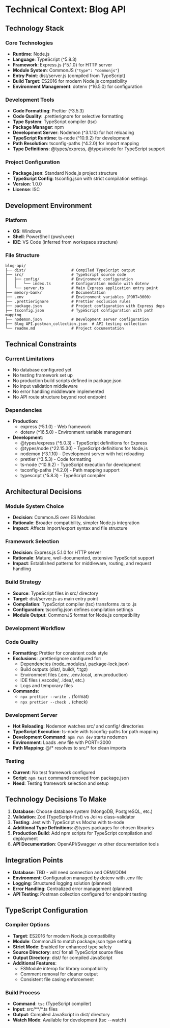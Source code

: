 # Technical Context: Blog API

## Technology Stack

### Core Technologies
- **Runtime**: Node.js
- **Language**: TypeScript (^5.8.3)
- **Framework**: Express.js (^5.1.0) for HTTP server
- **Module System**: CommonJS (`"type": "commonjs"`)
- **Entry Point**: dist/server.js (compiled from TypeScript)
- **Build Target**: ES2016 for modern Node.js compatibility
- **Environment Management**: dotenv (^16.5.0) for configuration

### Development Tools
- **Code Formatting**: Prettier (^3.5.3)
- **Code Quality**: .prettierignore for selective formatting
- **Type System**: TypeScript compiler (tsc)
- **Package Manager**: npm
- **Development Server**: Nodemon (^3.1.10) for hot reloading
- **TypeScript Runtime**: ts-node (^10.9.2) for development
- **Path Resolution**: tsconfig-paths (^4.2.0) for import mapping
- **Type Definitions**: @types/express, @types/node for TypeScript support

### Project Configuration
- **Package.json**: Standard Node.js project structure
- **TypeScript Config**: tsconfig.json with strict compilation settings
- **Version**: 1.0.0
- **License**: ISC

## Development Environment

### Platform
- **OS**: Windows
- **Shell**: PowerShell (pwsh.exe)
- **IDE**: VS Code (inferred from workspace structure)

### File Structure
```
blog-api/
├── dist/                    # Compiled TypeScript output
├── src/                     # TypeScript source code
│   ├── config/              # Environment configuration
│   │   └── index.ts         # Configuration module with dotenv
│   └── server.ts            # Main Express application entry point
├── memory-bank/             # Documentation
├── .env                     # Environment variables (PORT=3000)
├── .prettierignore          # Prettier exclusion rules
├── package.json             # Project configuration with Express deps
├── tsconfig.json            # TypeScript configuration with path mapping
├── nodemon.json             # Development server configuration
├── Blog API.postman_collection.json  # API testing collection
└── readme.md                # Project documentation
```

## Technical Constraints

### Current Limitations
- No database configured yet
- No testing framework set up  
- No production build scripts defined in package.json
- No input validation middleware
- No error handling middleware implemented
- No API route structure beyond root endpoint

### Dependencies
- **Production**: 
  - express (^5.1.0) - Web framework
  - dotenv (^16.5.0) - Environment variable management
- **Development**: 
  - @types/express (^5.0.3) - TypeScript definitions for Express
  - @types/node (^22.15.30) - TypeScript definitions for Node.js
  - nodemon (^3.1.10) - Development server with hot reloading
  - prettier (^3.5.3) - Code formatting
  - ts-node (^10.9.2) - TypeScript execution for development
  - tsconfig-paths (^4.2.0) - Path mapping support
  - typescript (^5.8.3) - TypeScript compiler

## Architectural Decisions

### Module System Choice
- **Decision**: CommonJS over ES Modules
- **Rationale**: Broader compatibility, simpler Node.js integration
- **Impact**: Affects import/export syntax and file structure

### Framework Selection
- **Decision**: Express.js 5.1.0 for HTTP server
- **Rationale**: Mature, well-documented, extensive TypeScript support
- **Impact**: Established patterns for middleware, routing, and request handling

### Build Strategy
- **Source**: TypeScript files in src/ directory
- **Target**: dist/server.js as main entry point  
- **Compilation**: TypeScript compiler (tsc) transforms .ts to .js
- **Configuration**: tsconfig.json defines compilation settings
- **Module Output**: CommonJS format for Node.js compatibility

### Development Workflow

### Code Quality
- **Formatting**: Prettier for consistent code style
- **Exclusions**: .prettierignore configured for:
  - Dependencies (node_modules/, package-lock.json)
  - Build outputs (dist/, build/, *.tgz)
  - Environment files (.env, .env.local, .env.production)
  - IDE files (.vscode/, .idea/, etc.)
  - Logs and temporary files
- **Commands**: 
  - `npx prettier --write .` (format)
  - `npx prettier --check .` (check)

### Development Server
- **Hot Reloading**: Nodemon watches src/ and config/ directories
- **TypeScript Execution**: ts-node with tsconfig-paths for path mapping
- **Development Command**: `npm run dev` starts nodemon
- **Environment**: Loads .env file with PORT=3000
- **Path Mapping**: @/* resolves to src/* for clean imports

### Testing
- **Current**: No test framework configured
- **Script**: `npm test` command removed from package.json
- **Need**: Testing framework selection and setup

## Technology Decisions To Make

1. **Database**: Choose database system (MongoDB, PostgreSQL, etc.)
2. **Validation**: Zod (TypeScript-first) vs Joi vs class-validator  
3. **Testing**: Jest with TypeScript vs Mocha with ts-node
4. **Additional Type Definitions**: @types packages for chosen libraries
5. **Production Build**: Add npm scripts for TypeScript compilation and deployment
6. **API Documentation**: OpenAPI/Swagger vs other documentation tools

## Integration Points

- **Database**: TBD - will need connection and ORM/ODM
- **Environment**: Configuration managed by dotenv with .env file
- **Logging**: Structured logging solution (planned)
- **Error Handling**: Centralized error management (planned)
- **API Testing**: Postman collection configured for endpoint testing

## TypeScript Configuration

### Compiler Options
- **Target**: ES2016 for modern Node.js compatibility
- **Module**: CommonJS to match package.json type setting
- **Strict Mode**: Enabled for enhanced type safety
- **Source Directory**: src/ for all TypeScript source files
- **Output Directory**: dist/ for compiled JavaScript
- **Additional Features**: 
  - ESModule interop for library compatibility
  - Comment removal for cleaner output
  - Consistent file casing enforcement

### Build Process
- **Command**: `tsc` (TypeScript compiler)
- **Input**: src/**/*.ts files
- **Output**: Compiled JavaScript in dist/ directory
- **Watch Mode**: Available for development (tsc --watch)
